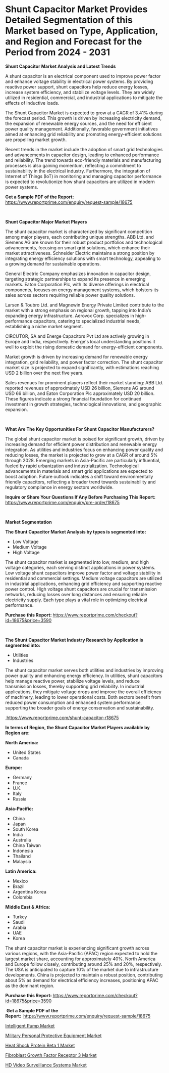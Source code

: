 <p><h1>Shunt Capacitor Market Provides Detailed Segmentation of this Market based on Type, Application, and Region and Forecast for the Period from 2024 - 2031</h1></p><p><strong>Shunt Capacitor Market Analysis and Latest Trends</strong></p>
<p><p>A shunt capacitor is an electrical component used to improve power factor and enhance voltage stability in electrical power systems. By providing reactive power support, shunt capacitors help reduce energy losses, increase system efficiency, and stabilize voltage levels. They are widely utilized in residential, commercial, and industrial applications to mitigate the effects of inductive loads.</p><p>The Shunt Capacitor Market is expected to grow at a CAGR of 3.41% during the forecast period. This growth is driven by increasing electricity demand, the expansion of renewable energy sources, and the need for efficient power quality management. Additionally, favorable government initiatives aimed at enhancing grid reliability and promoting energy-efficient solutions are propelling market growth.</p><p>Recent trends in the market include the adoption of smart grid technologies and advancements in capacitor design, leading to enhanced performance and reliability. The trend towards eco-friendly materials and manufacturing processes is also gaining momentum, reflecting a commitment to sustainability in the electrical industry. Furthermore, the integration of Internet of Things (IoT) in monitoring and managing capacitor performance is expected to revolutionize how shunt capacitors are utilized in modern power systems.</p></p>
<p><strong>Get a Sample PDF of the Report:&nbsp;</strong> <a href="https://www.reportprime.com/enquiry/request-sample/18675?utm_campaign=36&utm_medium=2&utm_source=Github&utm_content=ia&utm_term=21112024&utm_id=shunt-capacitor">https://www.reportprime.com/enquiry/request-sample/18675</a></p>
<p>&nbsp;</p>
<p><strong>Shunt Capacitor Major Market Players</strong></p>
<p><p>The shunt capacitor market is characterized by significant competition among major players, each contributing unique strengths. ABB Ltd. and Siemens AG are known for their robust product portfolios and technological advancements, focusing on smart grid solutions, which enhance their market attractiveness. Schneider Electric maintains a strong position by integrating energy efficiency solutions with smart technology, appealing to a growing demand for sustainable operations.</p><p>General Electric Company emphasizes innovation in capacitor design, targeting strategic partnerships to expand its presence in emerging markets. Eaton Corporation Plc, with its diverse offerings in electrical components, focuses on energy management systems, which bolsters its sales across sectors requiring reliable power quality solutions.</p><p>Larsen & Toubro Ltd. and Magnewin Energy Private Limited contribute to the market with a strong emphasis on regional growth, tapping into India’s expanding energy infrastructure. Aerovox Corp. specializes in high-performance capacitors, catering to specialized industrial needs, establishing a niche market segment.</p><p>CIRCUTOR, SA and Energe Capacitors Pvt Ltd are actively growing in Europe and India, respectively. Energe's local understanding positions it well to exploit the rising domestic demand for energy-efficient components.</p><p>Market growth is driven by increasing demand for renewable energy integration, grid reliability, and power factor correction. The shunt capacitor market size is projected to expand significantly, with estimations reaching USD 2 billion over the next five years. </p><p>Sales revenues for prominent players reflect their market standing: ABB Ltd. reported revenues of approximately USD 26 billion, Siemens AG around USD 66 billion, and Eaton Corporation Plc approximately USD 20 billion. These figures indicate a strong financial foundation for continued investment in growth strategies, technological innovations, and geographic expansion.</p></p>
<p>&nbsp;</p>
<p><strong>What Are The Key Opportunities For Shunt Capacitor Manufacturers?</strong></p>
<p><p>The global shunt capacitor market is poised for significant growth, driven by increasing demand for efficient power distribution and renewable energy integration. As utilities and industries focus on enhancing power quality and reducing losses, the market is projected to grow at a CAGR of around 5% through 2028. Emerging markets in Asia-Pacific are particularly influential, fueled by rapid urbanization and industrialization. Technological advancements in materials and smart grid applications are expected to boost adoption. Future outlook indicates a shift toward environmentally friendly capacitors, reflecting a broader trend towards sustainability and regulatory compliance in energy sectors worldwide.</p></p>
<p><strong>Inquire or Share Your Questions If Any Before Purchasing This Report:</strong> <a href="https://www.reportprime.com/enquiry/pre-order/18675?utm_campaign=36&utm_medium=2&utm_source=Github&utm_content=ia&utm_term=21112024&utm_id=shunt-capacitor">https://www.reportprime.com/enquiry/pre-order/18675</a></p>
<p>&nbsp;</p>
<p><strong>Market Segmentation</strong></p>
<p><strong>The Shunt Capacitor Market Analysis by types is segmented into:</strong></p>
<p><ul><li>Low Voltage</li><li>Medium Voltage</li><li>High Voltage</li></ul></p>
<p><p>The shunt capacitor market is segmented into low, medium, and high voltage categories, each serving distinct applications in power systems. Low voltage shunt capacitors improve power factor and voltage stability in residential and commercial settings. Medium voltage capacitors are utilized in industrial applications, enhancing grid efficiency and supporting reactive power control. High voltage shunt capacitors are crucial for transmission networks, reducing losses over long distances and ensuring reliable electricity supply. Each type plays a vital role in optimizing electrical performance.</p></p>
<p><strong>Purchase this Report:&nbsp;</strong><a href="https://www.reportprime.com/checkout?id=18675&price=3590&utm_campaign=36&utm_medium=2&utm_source=Github&utm_content=ia&utm_term=21112024&utm_id=shunt-capacitor">https://www.reportprime.com/checkout?id=18675&price=3590</a></p>
<p>&nbsp;</p>
<p><strong>The Shunt Capacitor Market Industry Research by Application is segmented into:</strong></p>
<p><ul><li>Utilities</li><li>Industries</li></ul></p>
<p><p>The shunt capacitor market serves both utilities and industries by improving power quality and enhancing energy efficiency. In utilities, shunt capacitors help manage reactive power, stabilize voltage levels, and reduce transmission losses, thereby supporting grid reliability. In industrial applications, they mitigate voltage drops and improve the overall efficiency of machinery, leading to lower operational costs. Both sectors benefit from reduced power consumption and enhanced system performance, supporting the broader goals of energy conservation and sustainability.</p></p>
<p><a href="https://www.reportprime.com/shunt-capacitor-r18675?utm_campaign=36&utm_medium=2&utm_source=Github&utm_content=ia&utm_term=21112024&utm_id=shunt-capacitor">&nbsp;https://www.reportprime.com/shunt-capacitor-r18675</a></p>
<p><strong>In terms of Region, the Shunt Capacitor Market Players available by Region are:</strong></p>
<p>
    <p> <strong> North America: </strong>
        <ul>
            <li>United States</li>
            <li>Canada</li>
        </ul>
        </p> 
    <p> <strong> Europe: </strong>
        <ul>
            <li>Germany</li>
            <li>France</li>
            <li>U.K.</li>
            <li>Italy</li>
            <li>Russia</li>
        </ul>
        </p> 
    <p> <strong> Asia-Pacific: </strong>
        <ul>
            <li>China</li>
            <li>Japan</li>
            <li>South Korea</li>
            <li>India</li>
            <li>Australia</li>
            <li>China Taiwan</li>
            <li>Indonesia</li>
            <li>Thailand</li>
            <li>Malaysia</li>
        </ul>
        </p> 
    <p> <strong> Latin America: </strong>
        <ul>
            <li>Mexico</li>
            <li>Brazil</li>
            <li>Argentina Korea</li>
            <li>Colombia</li>
        </ul>
        </p> 
    <p> <strong> Middle East & Africa: </strong>
        <ul>
            <li>Turkey</li>
            <li>Saudi</li>
            <li>Arabia</li>
            <li>UAE</li>
            <li>Korea</li>
        </ul>
    </p>
    </p>
<p><p>The shunt capacitor market is experiencing significant growth across various regions, with the Asia-Pacific (APAC) region expected to hold the largest market share, accounting for approximately 40%. North America and Europe follow closely, contributing around 25% and 20%, respectively. The USA is anticipated to capture 10% of the market due to infrastructure developments. China is projected to maintain a robust position, contributing about 5% as demand for electrical efficiency increases, positioning APAC as the dominant region.</p></p>
<p><strong>Purchase this Report: </strong><a href="https://www.reportprime.com/checkout?id=18675&price=3590&utm_campaign=36&utm_medium=2&utm_source=Github&utm_content=ia&utm_term=21112024&utm_id=shunt-capacitor">https://www.reportprime.com/checkout?id=18675&price=3590</a></p>
<p>&nbsp;<strong>Get a Sample PDF of the Report:&nbsp;&nbsp;</strong><a href="https://www.reportprime.com/enquiry/request-sample/18675?utm_campaign=36&utm_medium=2&utm_source=Github&utm_content=ia&utm_term=21112024&utm_id=shunt-capacitor">https://www.reportprime.com/enquiry/request-sample/18675</a></p>
<p><strong></strong></p>
<p><p><a href="https://github.com/tamvrosiya/Market-Research-Report-List-6/blob/main/intelligent-pump-market.md?utm_campaign=36&utm_medium=2&utm_source=Github&utm_content=ia&utm_term=21112024&utm_id=shunt-capacitor">Intelligent Pump Market</a></p><p><a href="https://github.com/pizolina/Market-Research-Report-List-6/blob/main/military-personal-protective-equipment-market.md?utm_campaign=36&utm_medium=2&utm_source=Github&utm_content=ia&utm_term=21112024&utm_id=shunt-capacitor">Military Personal Protective Equipment Market</a></p><p><a href="https://issuu.com/reportprime-2/docs/heat-shock-protein-beta-1-market-si_bc20f35a3c1803?utm_campaign=36&utm_medium=2&utm_source=Github&utm_content=ia&utm_term=21112024&utm_id=shunt-capacitor">Heat Shock Protein Beta 1 Market</a></p><p><a href="https://issuu.com/reportprime-2/docs/fibroblast-growth-factor-receptor-3_67f3aa9170934a?utm_campaign=36&utm_medium=2&utm_source=Github&utm_content=ia&utm_term=21112024&utm_id=shunt-capacitor">Fibroblast Growth Factor Receptor 3 Market</a></p><p><a href="https://www.linkedin.com/pulse/hd-video-surveillance-systems-market-key-players-growth-trends-ombje?utm_campaign=36&utm_medium=2&utm_source=Github&utm_content=ia&utm_term=21112024&utm_id=shunt-capacitor">HD Video Surveillance Systems Market</a></p></p>